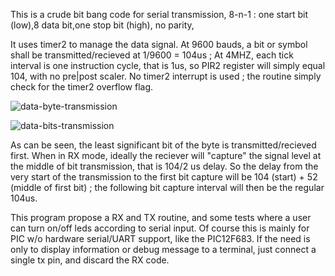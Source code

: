 This is a crude bit bang code for serial transmission, 8-n-1 : one start bit (low),8 data bit,one stop bit (high), no parity, 

It uses timer2 to manage the data signal. At 9600 bauds, a bit or symbol shall be transmitted/recieved at 1/9600 = 104us ;
At 4MHZ, each tick interval is one instruction cycle, that is 1us, so PIR2 register will simply equal 104, with no pre|post scaler.
No timer2 interrupt is used ; the routine simply check for the timer2 overflow flag.

![data-byte-transmission](https://github.com/user-attachments/assets/b1236586-8dc2-4569-8bbf-3a32ee17b685)


![data-bits-transmission](https://github.com/user-attachments/assets/d9164697-6cd7-4134-818e-faffdf5e4e14)

As can be seen, the least significant bit of the byte is transmitted/recieved first.
When in RX mode, ideally the reciever will "capture" the signal level at the middle of bit transmission, that is 104/2 us delay.
So the delay from the very start of the transmission to the first bit capture will be 104 (start) + 52 (middle of first bit) ; the following bit capture interval will then be the regular 104us.

This program propose a RX and TX routine, and some tests where a user can turn on/off leds according to serial input.
Of course this is mainly for PIC w/o hardware serial/UART support, like the PIC12F683.
If the need is only to display information or debug message to a terminal, just connect a single tx pin, and discard the RX code.
